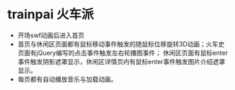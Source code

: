 # trainpai 火车派
 - 开场swf动画后进入首页
 - 首页与休闲区页面都有鼠标移动事件触发的随鼠标位移旋转3D动画；火车史页面有jQuery编写的点击事件触发左右轮播图事件；
 休闲区页面有鼠标enter事件触发阴影遮罩显示，休闲区详情页内有鼠标enter事件触发图片介绍遮罩显示。
 - 每页都有自动播放音乐与加载动画。
